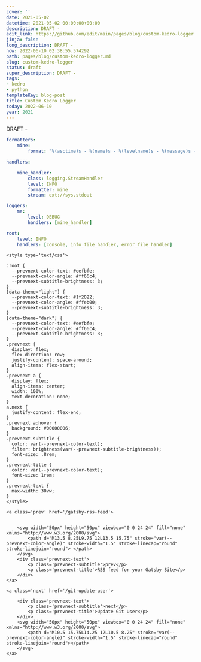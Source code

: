 ```yaml
---
cover: ''
date: 2021-05-02
datetime: 2021-05-02 00:00:00+00:00
description: DRAFT -
edit_link: https://github.com/edit/main/pages/blog/custom-kedro-logger.md
jinja: false
long_description: DRAFT -
now: 2022-06-10 02:38:55.574292
path: pages/blog/custom-kedro-logger.md
slug: custom-kedro-logger
status: draft
super_description: DRAFT -
tags:
- kedro
- python
templateKey: blog-post
title: Custom Kedro Logger
today: 2022-06-10
year: 2021
---
```


DRAFT - 



``` yaml
formatters:
    mine:
        format: "%(asctime)s - %(name)s - %(levelname)s - %(message)s - %(me)s"

handlers:

    mine_handler:
        class: logging.StreamHandler
        level: INFO
        formatter: mine
        stream: ext://sys.stdout

loggers:
    me:
        level: DEBUG
        handlers: [mine_handler]

root:
    level: INFO
    handlers: [console, info_file_handler, error_file_handler]
```
<div class='prevnext'>

    <style type='text/css'>

    :root {
      --prevnext-color-text: #eefbfe;
      --prevnext-color-angle: #ff66c4;
      --prevnext-subtitle-brightness: 3;
    }
    [data-theme="light"] {
      --prevnext-color-text: #1f2022;
      --prevnext-color-angle: #ffeb00;
      --prevnext-subtitle-brightness: 3;
    }
    [data-theme="dark"] {
      --prevnext-color-text: #eefbfe;
      --prevnext-color-angle: #ff66c4;
      --prevnext-subtitle-brightness: 3;
    }
    .prevnext {
      display: flex;
      flex-direction: row;
      justify-content: space-around;
      align-items: flex-start;
    }
    .prevnext a {
      display: flex;
      align-items: center;
      width: 100%;
      text-decoration: none;
    }
    a.next {
      justify-content: flex-end;
    }
    .prevnext a:hover {
      background: #00000006;
    }
    .prevnext-subtitle {
      color: var(--prevnext-color-text);
      filter: brightness(var(--prevnext-subtitle-brightness));
      font-size: .8rem;
    }
    .prevnext-title {
      color: var(--prevnext-color-text);
      font-size: 1rem;
    }
    .prevnext-text {
      max-width: 30vw;
    }
    </style>
    
    <a class='prev' href='/gatsby-rss-feed'>
    

        <svg width="50px" height="50px" viewbox="0 0 24 24" fill="none" xmlns="http://www.w3.org/2000/svg">
            <path d="M13.5 8.25L9.75 12L13.5 15.75" stroke="var(--prevnext-color-angle)" stroke-width="1.5" stroke-linecap="round" stroke-linejoin="round"> </path>
        </svg>
        <div class='prevnext-text'>
            <p class='prevnext-subtitle'>prev</p>
            <p class='prevnext-title'>RSS feed for your Gatsby Site</p>
        </div>
    </a>
    
    <a class='next' href='/git-update-user'>
    
        <div class='prevnext-text'>
            <p class='prevnext-subtitle'>next</p>
            <p class='prevnext-title'>Update Git User</p>
        </div>
        <svg width="50px" height="50px" viewbox="0 0 24 24" fill="none" xmlns="http://www.w3.org/2000/svg">
            <path d="M10.5 15.75L14.25 12L10.5 8.25" stroke="var(--prevnext-color-angle)" stroke-width="1.5" stroke-linecap="round" stroke-linejoin="round"></path>
        </svg>
    </a>
  </div>